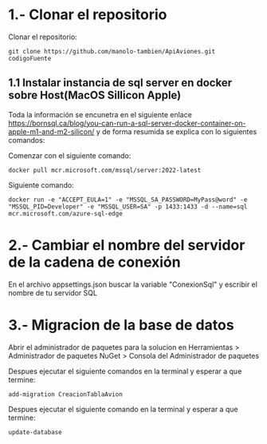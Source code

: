 
# 1.- Clonar el repositorio

Clonar el repositorio:
```
git clone https://github.com/manolo-tambien/ApiAviones.git codigoFuente
```
## 1.1 Instalar instancia de sql server en docker sobre Host(MacOS Sillicon Apple)
Toda la información se encunetra en el siguiente enlace https://bornsql.ca/blog/you-can-run-a-sql-server-docker-container-on-apple-m1-and-m2-silicon/ y de forma resumida se explica con lo siguientes comandos:

Comenzar con el siguiente comando:
```
docker pull mcr.microsoft.com/mssql/server:2022-latest
```
Siguiente comando: 
```
docker run -e "ACCEPT_EULA=1" -e "MSSQL_SA_PASSWORD=MyPass@word" -e "MSSQL_PID=Developer" -e "MSSQL_USER=SA" -p 1433:1433 -d --name=sql mcr.microsoft.com/azure-sql-edge
```

# 2.- Cambiar el nombre del servidor de la cadena de conexión

En el archivo appsettings.json buscar la variable "ConexionSql" y escribir el nombre de tu servidor SQL

# 3.- Migracion de la base de datos

Abrir el administrador de paquetes para la solucion en Herramientas > Administrador de paquetes NuGet > Consola del Administrador de paquetes

 Despues ejecutar el siguiente comandos en la terminal y esperar a que termine:
```
add-migration CreacionTablaAvion    
```
Despues ejecutar el siguiente comando en la terminal y esperar a que termine:
```
update-database
```
